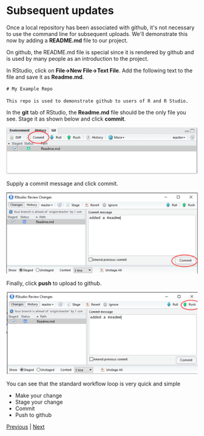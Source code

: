 # Subsequent updates

Once a local repository has been associated with github, it's not necessary to use the command line for subsequent uploads. We'll demonstrate this now by adding a **README.md** file to our project.

On github, the README.md file is special since it is rendered by github and is used by many people as an introduction to the project.

In RStudio, click on **File->New File->Text File**.  Add the following text to the file and save it as **Readme.md**.

```
# My Example Repo

This repo is used to demonstrate github to users of R and R Studio.
```

In the **git** tab of RStudio, the **Readme.md** file should be the only file you see. Stage it as shown below and click **commit**.

![](./assets/staged_readme.png)

Supply a commit message and click commit.

![](./assets/readme_commit.png)

Finally, click **push** to upload to github.

![](./assets/git_push.png)

You can see that the standard workflow loop is very quick and simple

* Make your change
* Stage your change
* Commit
* Push to github  

[Previous](./updates.md) | [Next](./created_earlier.md)
